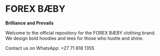 # FOREX BÆBY

**Brilliance and Prevails**

Welcome to the official repository for the FOREX BÆBY clothing brand.  
We design bold hoodies and tees for those who hustle and shine.

Contact us on WhatsApp: +27 71 818 1355
